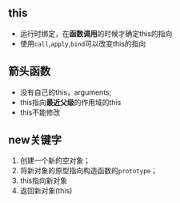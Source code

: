 ## this
* 运行时绑定，在**函数调用**的时候才确定this的指向
* 使用`call`,`apply`,`bind`可以改变this的指向

## 箭头函数
* 没有自己的this，arguments;
* this指向**最近父级**的作用域的this
* this不能修改
## new关键字
1. 创建一个新的空对象；
2. 将新对象的原型指向构造函数的`prototype`；
3. this指向新对象
4. 返回新对象(this)